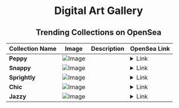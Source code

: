 <div align="center">

# Digital Art Gallery

## Trending Collections on OpenSea

| Collection Name                       | Image                                                                                     | Description                       | OpenSea Link                                                                                          |
|---------------------------------------|-------------------------------------------------------------------------------------------|-----------------------------------|--------------------------------------------------------------------------------------------------------|
| **Peppy** | ![Image](https://i.seadn.io/s/raw/files/14612ea56c5e1a37de093de938339753.jpg?w=500&auto=format?w=200&auto=format) |  | <details><summary>Link</summary>[Peppy](https://opensea.io/collection/peppy-1408)</details> |
| **Snappy** | ![Image](https://i.seadn.io/s/raw/files/927a699da5fcf0be12930e77e46ad8d0.jpg?w=500&auto=format?w=200&auto=format) |  | <details><summary>Link</summary>[Snappy](https://opensea.io/collection/snappy-492)</details> |
| **Sprightly** | ![Image](https://i.seadn.io/s/raw/files/5264378d92fff240c07e337ebbb48d93.jpg?w=500&auto=format?w=200&auto=format) |  | <details><summary>Link</summary>[Sprightly](https://opensea.io/collection/sprightly-260)</details> |
| **Chic** | ![Image](https://i.seadn.io/s/raw/files/423af59adff0a6dcca76ad5f76314d9c.jpg?w=500&auto=format?w=200&auto=format) |  | <details><summary>Link</summary>[Chic](https://opensea.io/collection/chic-556)</details> |
| **Jazzy** | ![Image](https://i.seadn.io/s/raw/files/4a0f41d8da01dff1d81f5eb1b7601938.jpg?w=500&auto=format?w=200&auto=format) |  | <details><summary>Link</summary>[Jazzy](https://opensea.io/collection/jazzy-719)</details> |

</div>